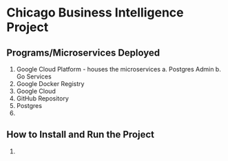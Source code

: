 # Chicago Business Intelligence Project

## Programs/Microservices Deployed
1. Google Cloud Platform - houses the microservices
    a. Postgres Admin
    b. Go Services
2. Google Docker Registry
3. Google Cloud 
4. GitHub Repository
5. Postgres 
6. 

## How to Install and Run the Project
1. 
